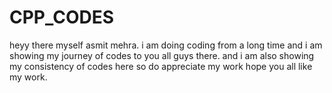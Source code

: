 # CPP_CODES
heyy there myself asmit mehra. i am doing coding from a long time and i am showing my journey of codes to you all guys there. and i am also showing my consistency of codes here so do appreciate my work hope you all like my work.
